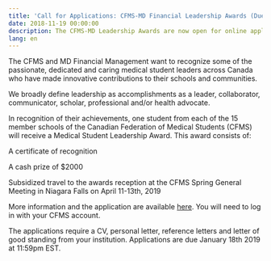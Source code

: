 ```yaml
---
title: 'Call for Applications: CFMS-MD Financial Leadership Awards (Due Jan. 18)'
date: 2018-11-19 00:00:00
description: The CFMS-MD Leadership Awards are now open for online application!
lang: en
---
```


The CFMS and MD Financial Management want to recognize some of the passionate, dedicated and caring medical student leaders across Canada who have made innovative contributions to their schools and communities.

We broadly define leadership as accomplishments as a leader, collaborator, communicator, scholar, professional and/or health advocate.

In recognition of their achievements, one student from each of the 15 member schools of the Canadian Federation of Medical Students (CFMS) will receive a Medical Student Leadership Award. This award consists of:

A certificate of recognition

A cash prize of $2000

Subsidized travel to the awards reception at the CFMS Spring General Meeting in Niagara Falls on April 11-13th, 2019

More information and the application are available&nbsp;[here](https://www.cfms.org/resources/md-leadership-awards.html). You will need to log in with your CFMS account.

The applications require a CV, personal letter, reference letters and letter of good standing from your institution. Applications are due January 18th 2019 at 11:59pm EST.

&nbsp;